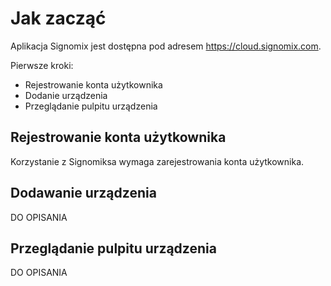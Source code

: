 # Jak zacząć

Aplikacja Signomix jest dostępna pod adresem https://cloud.signomix.com.

Pierwsze kroki:
- Rejestrowanie konta użytkownika
- Dodanie urządzenia
- Przeglądanie pulpitu urządzenia

## Rejestrowanie konta użytkownika

Korzystanie z Signomiksa wymaga zarejestrowania konta użytkownika. 

## Dodawanie urządzenia

<!-- TODO -->
DO OPISANIA

## Przeglądanie pulpitu urządzenia

<!-- TODO -->
DO OPISANIA
